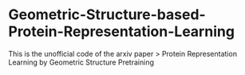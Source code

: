 # Geometric-Structure-based-Protein-Representation-Learning

This is the unofficial code of the arxiv paper > Protein Representation Learning by Geometric Structure Pretraining 
